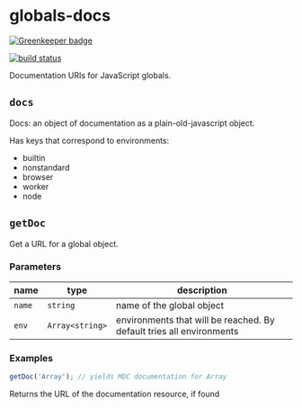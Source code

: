# globals-docs

[![Greenkeeper badge](https://badges.greenkeeper.io/documentationjs/globals-docs.svg)](https://greenkeeper.io/)

[![build status](https://secure.travis-ci.org/documentationjs/globals-docs.png)](http://travis-ci.org/documentationjs/globals-docs)

Documentation URIs for JavaScript globals.

## `docs`

Docs: an object of documentation as a plain-old-javascript object.

Has keys that correspond to environments:

- builtin
- nonstandard
- browser
- worker
- node





## `getDoc`

Get a URL for a global object.

### Parameters

| name | type | description |
| ---- | ---- | ----------- |
| `name` | `string` | name of the global object |
| `env` | `Array<string>` | environments that will be reached. By default tries all environments |


### Examples

```js
getDoc('Array'); // yields MDC documentation for Array
```

Returns  the URL of the documentation resource, if found
